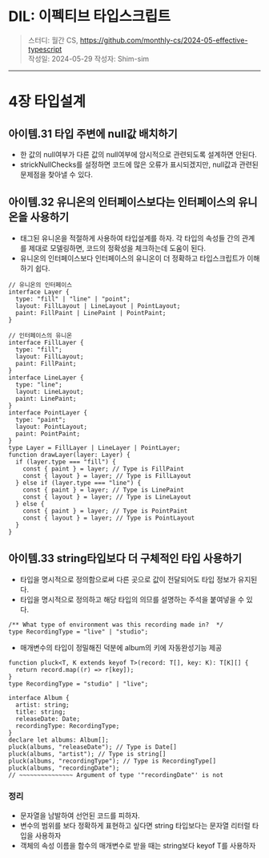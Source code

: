 # DIL: 이펙티브 타입스크립트

> 스터디: 월간 CS, https://github.com/monthly-cs/2024-05-effective-typescript  
> 작성일: 2024-05-29
> 작성자: Shim-sim

---

# 4장 타입설계

## 아이템.31 타입 주변에 null값 배치하기

- 한 값의 null여부가 다른 값의 null여부에 암시적으로 관련되도록 설계하면 안된다.
- strickNullChecks를 설정하면 코드에 많은 오류가 표시되겠지만, null값과 관련된 문제점을 찾아낼 수 있다.

## 아이템.32 유니온의 인터페이스보다는 인터페이스의 유니온을 사용하기

- 태그된 유니온을 적절하게 사용하여 타입설계를 하자. 각 타입의 속성들 간의 관계를 제대로 모델링하면, 코드의 정확성을 체크하는데 도움이 된다.
- 유니온의 인터페이스보다 인터페이스의 유니온이 더 정확하고 타입스크립트가 이해하기 쉽다.

```tsx
// 유니온의 인터페이스
interface Layer {
  type: "fill" | "line" | "point";
  layout: FillLayout | LineLayout | PointLayout;
  paint: FillPaint | LinePaint | PointPaint;
}

// 인터페이스의 유니온
interface FillLayer {
  type: "fill";
  layout: FillLayout;
  paint: FillPaint;
}
interface LineLayer {
  type: "line";
  layout: LineLayout;
  paint: LinePaint;
}
interface PointLayer {
  type: "paint";
  layout: PointLayout;
  paint: PointPaint;
}
type Layer = FillLayer | LineLayer | PointLayer;
function drawLayer(layer: Layer) {
  if (layer.type === "fill") {
    const { paint } = layer; // Type is FillPaint
    const { layout } = layer; // Type is FillLayout
  } else if (layer.type === "line") {
    const { paint } = layer; // Type is LinePaint
    const { layout } = layer; // Type is LineLayout
  } else {
    const { paint } = layer; // Type is PointPaint
    const { layout } = layer; // Type is PointLayout
  }
}
```

## 아이템.33 string타입보다 더 구체적인 타입 사용하기

- 타입을 명시적으로 정의함으로써 다른 곳으로 값이 전달되어도 타입 정보가 유지된다.
- 타입을 명시적으로 정의하고 해당 타입의 의므를 설명하는 주석을 붙여넣을 수 있다.

```tsx
/** What type of environment was this recording made in?  */
type RecordingType = "live" | "studio";
```

- 매개변수의 타입이 정밀해진 덕분에 album의 키에 자동완성기능 제공

```tsx
function pluck<T, K extends keyof T>(record: T[], key: K): T[K][] {
  return record.map((r) => r[key]);
}
type RecordingType = "studio" | "live";

interface Album {
  artist: string;
  title: string;
  releaseDate: Date;
  recordingType: RecordingType;
}
declare let albums: Album[];
pluck(albums, "releaseDate"); // Type is Date[]
pluck(albums, "artist"); // Type is string[]
pluck(albums, "recordingType"); // Type is RecordingType[]
pluck(albums, "recordingDate");
// ~~~~~~~~~~~~~~~ Argument of type '"recordingDate"' is not
```

### 정리

- 문자열을 남발하여 선언된 코드를 피하자.
- 변수의 범위를 보다 정확하게 표현하고 싶다면 string 타입보다는 문자열 리터럴 타입을 사용하자
- 객체의 속성 이름을 함수의 매개변수로 받을 때는 string보다 keyof T를 사용하자
